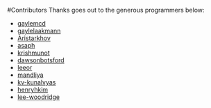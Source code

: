 #Contributors
Thanks goes out to the generous programmers below:

* [gaylemcd](https://github.com/gaylemcd)
* [gaylelaakmann](https://github.com/gaylelaakmann)
* [Aristarkhov](https://github.com/Aristarkhov)
* [asaph](https://github.com/asaph)
* [krishmunot](https://github.com/krishmunot)
* [dawsonbotsford](https://github.com/dawsonbotsford)
* [leeor](https://github.com/leeorengel)
* [mandliya](https://github.com/mandliya)
* [kv-kunalvyas](https://github.com/kv-kunalvyas)
* [henryhkim](https://github.com/henryhkim)
* [lee-woodridge](https://github.com/lee-woodridge)
